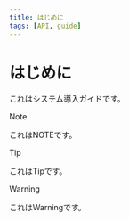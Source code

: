 ```yaml
---
title: はじめに
tags: [API, guide]
---
```


# はじめに

これはシステム導入ガイドです。

>[!NOTE]
  これはNOTEです。

>[!Tip]
 これはTipです。

>[!Warning]
 これはWarningです。
